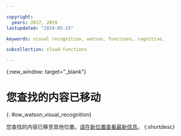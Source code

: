 ```yaml
---

copyright:
  years: 2017, 2019
lastupdated: "2019-05-15"

keywords: visual recognition, watson, functions, cognitive,

subcollection: cloud-functions

---
```


{:new_window: target="_blank"}
# 您查找的内容已移动
{: #ow_watson_visual_recognition}

您查找的内容已移至其他位置。[请在新位置查看最新信息](/docs/openwhisk?topic=cloud-functions-pkg_visual_recognition)。
{:shortdesc}
